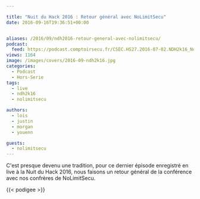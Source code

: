 ```yaml
---

title: "Nuit du Hack 2016 : Retour général avec NoLimitSecu"
date: 2016-09-16T19:36:51+00:00


aliases: /2016/09/ndh2016-retour-general-avec-nolimitsecu/
podcast:
  feed: https://podcast.comptoirsecu.fr/CSEC.HS27.2016-07-02.NDH2k16_NoLimitSecu.mp3
views: 1164
image: /images/covers/2016-09-ndh2k16.jpg
categories:
  - Podcast
  - Hors-Serie
tags:
  - live
  - ndh2k16
  - nolimitsecu

authors:
  - lois
  - justin
  - morgan
  - youenn

guests:
  - nolimitsecu
---
```

C'est presque devenu une tradition, pour ce dernier épisode enregistré en live à la Nuit du Hack 2016, nous faisons un retour général de la conférence avec nos confrères de NoLimitSecu.

{{< podigee >}}
